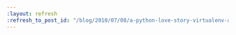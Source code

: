 ```yaml
---
:layout: refresh
:refresh_to_post_id: "/blog/2010/07/08/a-python-love-story-virtualenv-and-hudson"
---
```

